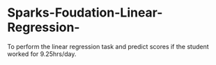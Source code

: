 # Sparks-Foudation-Linear-Regression-
To perform the linear regression task and predict scores if the student worked for 9.25hrs/day.
